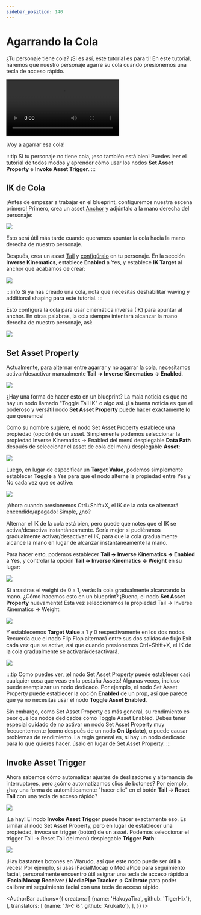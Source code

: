 ```yaml
---
sidebar_position: 140
---
```


# Agarrando la Cola

¿Tu personaje tiene cola? ¡Si es así, este tutorial es para ti! En este tutorial, haremos que nuestro personaje agarre su cola cuando presionemos una tecla de acceso rápido.

<div style={{width: '100%'}} className="video-box"><video controls loop src="/doc-img/tail.mp4" /></div>
<p class="img-desc">¡Voy a agarrar esa cola!</p>

:::tip
Si tu personaje no tiene cola, ¡eso también está bien! Puedes leer el tutorial de todos modos y aprender cómo usar los nodos **Set Asset Property** e **Invoke Asset Trigger**.
:::

## IK de Cola

¡Antes de empezar a trabajar en el blueprint, configuremos nuestra escena primero! Primero, crea un asset [Anchor](../../assets/anchor) y adjúntalo a la mano derecha del personaje:

![](/doc-img/en-blueprint-tail-2.png)

Esto será útil más tarde cuando queramos apuntar la cola hacia la mano derecha de nuestro personaje.

Después, crea un asset [Tail](../../assets/tail) y [configúralo](../../assets/tail#setup) en tu personaje. En la sección **Inverse Kinematics**, establece **Enabled** a Yes, y establece **IK Target** al anchor que acabamos de crear:

![](/doc-img/en-blueprint-tail-3.png)

:::info
Si ya has creado una cola, nota que necesitas deshabilitar waving y additional shaping para este tutorial.
:::

Esto configura la cola para usar cinemática inversa (IK) para apuntar al anchor. En otras palabras, la cola siempre intentará alcanzar la mano derecha de nuestro personaje, así:

![](/doc-img/en-blueprint-tail-1.png)

## Set Asset Property

Actualmente, para alternar entre agarrar y no agarrar la cola, necesitamos activar/desactivar manualmente **Tail → Inverse Kinematics → Enabled**.

![](/doc-img/en-blueprint-tail-4.png)

¿Hay una forma de hacer esto en un blueprint? La mala noticia es que no hay un nodo llamado "Toggle Tail IK" o algo así. ¡La buena noticia es que el poderoso y versátil nodo **Set Asset Property** puede hacer exactamente lo que queremos!

Como su nombre sugiere, el nodo Set Asset Property establece una propiedad (opción) de un asset. Simplemente podemos seleccionar la propiedad Inverse Kinematics → Enabled del menú desplegable **Data Path** después de seleccionar el asset de cola del menú desplegable **Asset**:

![](/doc-img/en-blueprint-tail-9.png)

Luego, en lugar de especificar un **Target Value**, podemos simplemente establecer **Toggle** a Yes para que el nodo alterne la propiedad entre Yes y No cada vez que se active:

![](/doc-img/en-blueprint-tail-5.png)

¡Ahora cuando presionemos Ctrl+Shift+X, el IK de la cola se alternará encendido/apagado! Simple, ¿no?

Alternar el IK de la cola está bien, pero puede que notes que el IK se activa/desactiva instantáneamente. Sería mejor si pudiéramos gradualmente activar/desactivar el IK, para que la cola gradualmente alcance la mano en lugar de alcanzar instantáneamente la mano.

Para hacer esto, podemos establecer **Tail → Inverse Kinematics → Enabled** a Yes, y controlar la opción **Tail → Inverse Kinematics → Weight** en su lugar:

![](/doc-img/en-blueprint-tail-6.png)

Si arrastras el weight de 0 a 1, verás la cola gradualmente alcanzando la mano. ¿Cómo hacemos esto en un blueprint? ¡Bueno, el nodo **Set Asset Property** nuevamente! Esta vez seleccionamos la propiedad Tail → Inverse Kinematics → Weight:

![](/doc-img/en-blueprint-tail-8.png)

Y establecemos **Target Value** a 1 y 0 respectivamente en los dos nodos. Recuerda que el nodo Flip Flop alternará entre sus dos salidas de flujo Exit cada vez que se active, así que cuando presionemos Ctrl+Shift+X, el IK de la cola gradualmente se activará/desactivará.

![](/doc-img/en-blueprint-tail-7.png)

:::tip
Como puedes ver, ¡el nodo Set Asset Property puede establecer casi cualquier cosa que veas en la pestaña Assets! Algunas veces, incluso puede reemplazar un nodo dedicado. Por ejemplo, el nodo Set Asset Property puede establecer la opción **Enabled** de un prop, así que parece que ya no necesitas usar el nodo **Toggle Asset Enabled**.

Sin embargo, como Set Asset Property es más general, su rendimiento es peor que los nodos dedicados como Toggle Asset Enabled. Debes tener especial cuidado de no activar un nodo Set Asset Property muy frecuentemente (como después de un nodo **On Update**), o puede causar problemas de rendimiento. La regla general es, si hay un nodo dedicado para lo que quieres hacer, úsalo en lugar de Set Asset Property.
:::

## Invoke Asset Trigger

Ahora sabemos cómo automatizar ajustes de deslizadores y alternancia de interruptores, pero ¿cómo automatizamos clics de botones? Por ejemplo, ¿hay una forma de automáticamente "hacer clic" en el botón **Tail → Reset Tail** con una tecla de acceso rápido?

![](/doc-img/en-blueprint-tail-11.png)

¡La hay! El nodo **Invoke Asset Trigger** puede hacer exactamente eso. Es similar al nodo Set Asset Property, pero en lugar de establecer una propiedad, invoca un trigger (botón) de un asset. Podemos seleccionar el trigger Tail → Reset Tail del menú desplegable **Trigger Path**:

![](/doc-img/en-blueprint-tail-10.png)

¡Hay bastantes botones en Warudo, así que este nodo puede ser útil a veces! Por ejemplo, si usas iFacialMocap o MediaPipe para seguimiento facial, personalmente encuentro útil asignar una tecla de acceso rápido a **iFacialMocap Receiver / MediaPipe Tracker → Calibrate** para poder calibrar mi seguimiento facial con una tecla de acceso rápido.

<AuthorBar authors={{
  creators: [
    {name: 'HakuyaTira', github: 'TigerHix'},
  ],
  translators: [
    {name: 'かぐら', github: 'Arukaito'},
  ],
}} />
